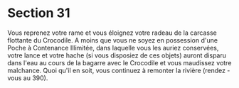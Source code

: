 # Section 31

Vous reprenez votre rame et vous éloignez votre radeau de la
carcasse flottante du Crocodile. A moins que vous ne soyez en
possession d'une Poche à Contenance Illimitée, dans laquelle vous
les auriez conservées, votre lance et votre hache (si vous disposiez
de ces objets) auront disparu dans l'eau au cours de la bagarre avec
le Crocodile et vous maudissez votre malchance. Quoi qu'il en soit,
vous continuez à remonter la rivière  (rendez -vous au  390).